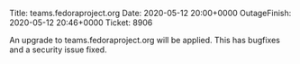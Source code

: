 Title: teams.fedoraproject.org
Date: 2020-05-12 20:00+0000
OutageFinish: 2020-05-12 20:46+0000
Ticket: 8906

An upgrade to teams.fedoraproject.org will be applied. This has bugfixes and a security issue fixed.